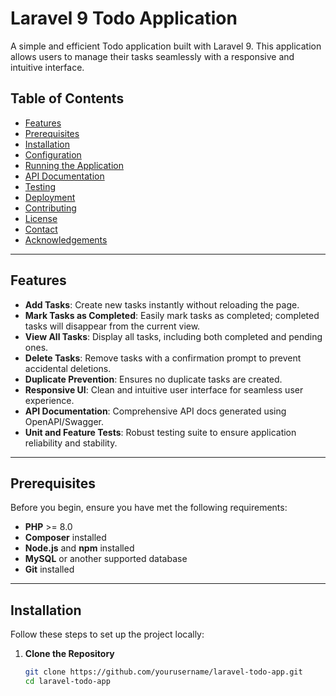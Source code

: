 # Laravel 9 Todo Application

A simple and efficient Todo application built with Laravel 9. This application allows users to manage their tasks seamlessly with a responsive and intuitive interface.

## Table of Contents

- [Features](#features)
- [Prerequisites](#prerequisites)
- [Installation](#installation)
- [Configuration](#configuration)
- [Running the Application](#running-the-application)
- [API Documentation](#api-documentation)
- [Testing](#testing)
- [Deployment](#deployment)
- [Contributing](#contributing)
- [License](#license)
- [Contact](#contact)
- [Acknowledgements](#acknowledgements)

---

## Features

- **Add Tasks**: Create new tasks instantly without reloading the page.
- **Mark Tasks as Completed**: Easily mark tasks as completed; completed tasks will disappear from the current view.
- **View All Tasks**: Display all tasks, including both completed and pending ones.
- **Delete Tasks**: Remove tasks with a confirmation prompt to prevent accidental deletions.
- **Duplicate Prevention**: Ensures no duplicate tasks are created.
- **Responsive UI**: Clean and intuitive user interface for seamless user experience.
- **API Documentation**: Comprehensive API docs generated using OpenAPI/Swagger.
- **Unit and Feature Tests**: Robust testing suite to ensure application reliability and stability.

---

## Prerequisites

Before you begin, ensure you have met the following requirements:

- **PHP** >= 8.0
- **Composer** installed
- **Node.js** and **npm** installed
- **MySQL** or another supported database
- **Git** installed

---

## Installation

Follow these steps to set up the project locally:

1. **Clone the Repository**

   ```bash
   git clone https://github.com/yourusername/laravel-todo-app.git
   cd laravel-todo-app

